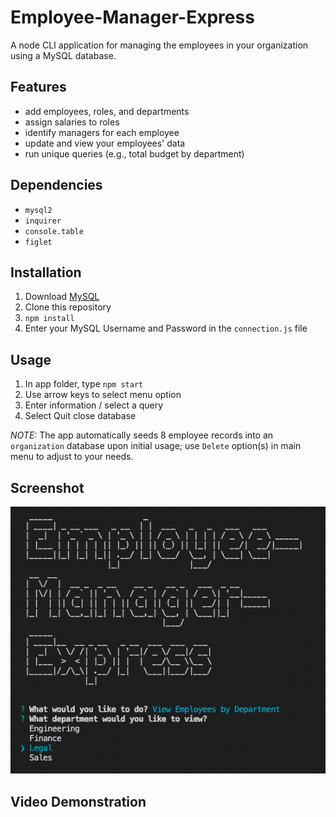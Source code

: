 # Employee-Manager-Express

A node CLI application for managing the employees in your organization using a MySQL database.

## Features

- add employees, roles, and departments
- assign salaries to roles
- identify managers for each employee
- update and view your employees' data
- run unique queries (e.g., total budget by department)

## Dependencies

- `mysql2`
- `inquirer`
- `console.table`
- `figlet`

## Installation

1. Download <a href="https://dev.mysql.com/doc/refman/8.0/en/installing.html" target="_blank">MySQL</a>
2. Clone this repository
3. `npm install`
4. Enter your MySQL Username and Password in the `connection.js` file 

## Usage

1. In app folder, type `npm start`
2. Use arrow keys to select menu option
3. Enter information / select a query
4. Select Quit close database

*NOTE:* The app automatically seeds 8 employee records into an `organization` database upon initial usage; use `Delete` option(s) in main menu to adjust to your needs.

## Screenshot

![screenshot of Employee-Manager-Express](/screenshot.png)

## Video Demonstration